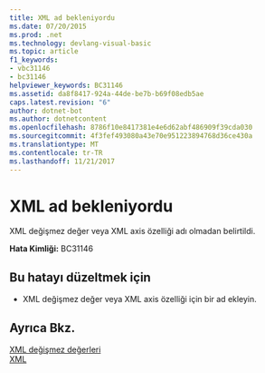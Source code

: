 ```yaml
---
title: XML ad bekleniyordu
ms.date: 07/20/2015
ms.prod: .net
ms.technology: devlang-visual-basic
ms.topic: article
f1_keywords:
- vbc31146
- bc31146
helpviewer_keywords: BC31146
ms.assetid: da8f8417-924a-44de-be7b-b69f08edb5ae
caps.latest.revision: "6"
author: dotnet-bot
ms.author: dotnetcontent
ms.openlocfilehash: 8786f10e8417381e4e6d62abf486909f39cda030
ms.sourcegitcommit: 4f3fef493080a43e70e951223894768d36ce430a
ms.translationtype: MT
ms.contentlocale: tr-TR
ms.lasthandoff: 11/21/2017
---
```

# <a name="xml-name-expected"></a>XML ad bekleniyordu
XML değişmez değer veya XML axis özelliği adı olmadan belirtildi.  
  
 **Hata Kimliği:** BC31146  
  
## <a name="to-correct-this-error"></a>Bu hatayı düzeltmek için  
  
-   XML değişmez değer veya XML axis özelliği için bir ad ekleyin.  
  
## <a name="see-also"></a>Ayrıca Bkz.  
 [XML değişmez değerleri](../../visual-basic/language-reference/xml-literals/index.md)  
 [XML](../../visual-basic/programming-guide/language-features/xml/index.md)
